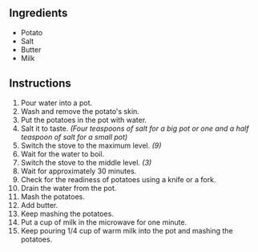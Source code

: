 ## Ingredients

- Potato
- Salt
- Butter
- Milk

## Instructions

1. Pour water into a pot.
1. Wash and remove the potato's skin.
1. Put the potatoes in the pot with water.
1. Salt it to taste. *(Four teaspoons of salt for a big pot or one and a half teaspoon of salt for a small pot)*
1. Switch the stove to the maximum level. *(9)*
1. Wait for the water to boil.
1. Switch the stove to the middle level. *(3)*
1. Wait for approximately 30 minutes.
1. Check for the readiness of potatoes using a knife or a fork.
1. Drain the water from the pot.
1. Mash the potatoes.
1. Add butter.
1. Keep mashing the potatoes.
1. Put a cup of milk in the microwave for one minute.
1. Keep pouring 1/4 cup of warm milk into the pot and mashing the potatoes.